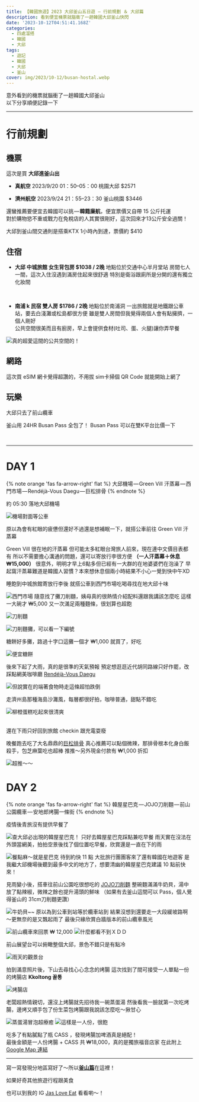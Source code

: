 ```yaml
---
title: 【韓國旅遊】2023 大邱釜山五日遊 — 行前規劃 ＆ 大邱篇
description: 看到便宜機票就腦衝了一趟韓國大邱釜山快閃
date: '2023-10-12T04:51:41.168Z'
categories: 
  - 四處溜搭
  - 韓國
  - 大邱
tags:
  - 遊記
  - 韓國
  - 大邱
  - 釜山
cover: img/2023/10-12/busan-hostal.webp
---
```


意外看到的機票就腦衝了一趟韓國大邱釜山  
以下分享順便記錄一下

----

# 行前規劃

## 機票

這次是買 **大邱進釜山出** 

- **真航空**
2023/9/20 01：50–05：00 桃園大邱 $2571

- **濟州航空**
2023/9/24 21：55–23：30 釜山桃園 $3446

還蠻推薦要便宜去韓國可以挑 — **韓籍廉航**，便宜票價又自帶 15 公斤托運  
對於購物慾不重或戰力在免稅店的人其實很剛好，這次回來才13公斤安全過關！

大邱到釜山間交通則是搭乘KTX 1小時內到達，票價約 $410
<br/>

## 住宿

- **大邱 中城旅館 女生背包房 $1038 / 2晚**
地點位於交通中心半月堂站
房間七人一間，這次入住沒遇到滿房住起來很舒適
特別是衛浴跟廁所是分開的還有獨立化妝間
<br>

- **南浦 k 民宿 雙人房 $1786 / 2晚**
地點位於南浦洞
一出旅館就是地鐵跟公車站，要去白淺灘或松島都很方便
雖是雙人房間但我覺得兩個人會有點擁擠，一個人剛好  
公共空間很美而且有廚房，早上會提供食材(吐司、蛋、火腿)讓你弄早餐

![真的超愛這間的公共空間的！](https://res.cloudinary.com/dfugd7mzj/image/upload/v1715868750/blog-image/2023/10-12/pwlkfnkkd0ttcoyzmtgi.webp)

## 網路

這次買 eSIM 網卡覺得超讚的，不用拔 sim卡掃個 QR Code 就能開始上網了

## 玩樂

大邱只去了前山纜車

釜山用 24HR Busan Pass 全包了！ Busan Pass 可以在雙K平台比價一下

<br/>

---


# DAY 1

{% note orange 'fas fa-arrow-right' flat %}
大邱機場 — Green Vill 汗蒸幕 — 西門市場 — Rendéjà-Vous Daegu — 巨松排骨
{% endnote %}

約 05:30 落地大邱機場

![機場對面等公車](https://res.cloudinary.com/dfugd7mzj/image/upload/v1715868750/blog-image/2023/10-12/zszuicunw5jo9ytlm0jr.webp)

原以為會有紅眼的疲憊但還好不過還是想補眠一下，就搭公車前往 Green Vill 汗蒸幕

Green Vill 很在地的汗蒸幕
但可能太多紅眼台灣旅人前來，現在連中文價目表都有
所以不需要擔心溝通的問題，還可以寄放行李很方便 **（一人汗蒸幕＋休息 ₩15,000）**
很意外，明明才早上6點多但已經有一大群的在地婆婆們在泡澡了
早起窩汗蒸幕難道是韓國人習慣？本來想休息個兩小時結果不小心一覺到快中午XD

睡飽到中城旅館寄放行李後
就搭公車到西門市場吃喝尋找在地大邱十味

![西門市場](https://res.cloudinary.com/dfugd7mzj/image/upload/v1715868750/blog-image/2023/10-12/nyutbhjtuccgjoeoxuly.webp)
隨意找了攤刀削麵，姨母真的很熱情介紹配料還跟我講該怎麼吃
這樣一大碗才 ₩5,000 又一次滿足兩種麵條，很划算也超飽

![刀削麵](https://res.cloudinary.com/dfugd7mzj/image/upload/v1715868752/blog-image/2023/10-12/j9kohrh7crrcdboganr7.webp)

![刀削麵攤，可以看一下編號](https://res.cloudinary.com/dfugd7mzj/image/upload/v1715868752/blog-image/2023/10-12/zljueccgb4u9yn5cttf6.webp)

糖餅好多攤，路過十字口這攤一個才 ₩1,000 就買了，好吃

![便宜糖餅](https://res.cloudinary.com/dfugd7mzj/image/upload/v1715868752/blog-image/2023/10-12/cnz661w4era8s1okl7eh.webp)

後來下起了大雨，真的是很準的天氣預報
預定想逛逛近代胡同路線只好作罷，改踩點網美咖啡廳 [Rendéjà-Vous Daegu](https://maps.app.goo.gl/Pv3di1bo78deCHZj6)

![但說實在的端著食物時走這條超怕跌倒](https://res.cloudinary.com/dfugd7mzj/image/upload/v1715868750/blog-image/2023/10-12/ilvtyullh9neiyntike7.webp)

走濟州島那種海島沙灘風，每層都很好拍，咖啡普通，甜點不錯吃

![柳橙蛋糕吃起來很清爽](https://res.cloudinary.com/dfugd7mzj/image/upload/v1715868750/blog-image/2023/10-12/quktq4x9h3og664khr5i.webp)

<br/>
還在下雨只好回到旅館 checkin 跟充電耍廢

晚餐跑去吃了大名鼎鼎的[巨松排骨](https://maps.app.goo.gl/RVLRRP4PbY6dxzh48)
真心推薦可以點個微辣，那排骨根本化身白飯殺手，包芝麻葉吃也超棒
推推～另外現金付款有 ₩1,000 折扣

![超推～～](https://res.cloudinary.com/dfugd7mzj/image/upload/v1715868752/blog-image/2023/10-12/vy0joj71m8hdpml3befj.webp)
<br/>

# DAY 2

{% note orange 'fas fa-arrow-right' flat %}
韓屋星巴克 — JOJO刀削麵 — 前山公園纜車 — 安地郎烤腸一條街
{% endnote %}

疫情後青旅沒有提供早餐了

![查大邱必出現的韓屋星巴克！](https://res.cloudinary.com/dfugd7mzj/image/upload/v1715868751/blog-image/2023/10-12/l3gjbkud1vrjjbtbv7bi.webp)
只好去韓屋星巴克踩點兼吃早餐
雨天實在沒法在外頭當網美，拍拍空景後找了個位置吃早餐，欣賞還是一直在下的雨

![餐點麻～就是星巴克](https://res.cloudinary.com/dfugd7mzj/image/upload/v1715868751/blog-image/2023/10-12/l3gjbkud1vrjjbtbv7bi.webp)
待到約快 11 點
大批旅行團團客來了還有韓國在地遊客
是我繼大邱機場後聽到最多中文的地方了，想要清幽的韓屋星巴克建議 10 點前快來！

見雨變小後，搭車往前山公園吃很想吃的 [JOJO刀削麵](https://maps.app.goo.gl/g1qGhPt9cj9itYye7)
整碗麵滿滿牛奶貝，湯中放了點辣椒，微辣之餘也提升湯頭的鮮味
（如果有去釜山這間可以 Pass，個人覺得釜山的 31cm刀削麵更讚）

![牛奶貝~~](https://res.cloudinary.com/dfugd7mzj/image/upload/v1715868753/blog-image/2023/10-12/e0b9nuauums656xhqah2.webp)
原以為到公車到站等於纜車站到
結果沒想到還要走一大段緩坡路啊～更無奈的是又飄起雨了
最後只緣欣賞白牆版本的前山纜車風光

![前山纜車來回票 ₩ 12,000](https://res.cloudinary.com/dfugd7mzj/image/upload/v1715868753/blog-image/2023/10-12/bmmywb4spm7ayishvy4t.webp)
![什麼都看不到ＸＤＤ](https://res.cloudinary.com/dfugd7mzj/image/upload/v1715868753/blog-image/2023/10-12/nsnemuqkhxjgvlfkvk96.webp)

前山展望台可以俯瞰整個大邱，景色不錯只是有點冷

![雨天的觀景台](https://res.cloudinary.com/dfugd7mzj/image/upload/v1715868752/blog-image/2023/10-12/eeilb2rxcr8odkkty7kr.webp)
<br/>

拍到滿意照片後，下山去尋找心心念念的烤腸
這次找到了間可接受一人單點一份的烤腸店 **Kkoltong 꼴통**

![烤腸店](https://res.cloudinary.com/dfugd7mzj/image/upload/v1715868753/blog-image/2023/10-12/nyev06ylw7ppplb2quj0.webp)

老闆超熱情親切，還沒上烤腸就先招待我一碗蒸蛋湯
然後看我一臉就第一次吃烤腸，邊烤又順手包了份生菜包烤腸跟我說該怎麼吃～揪甘心

![蒸蛋湯冒泡超療癒](https://res.cloudinary.com/dfugd7mzj/image/upload/v1715868750/blog-image/2023/10-12/jo2jawst04hojl5tgyi8.webp)
![這樣是一人份，很飽](https://res.cloudinary.com/dfugd7mzj/image/upload/v1715868753/blog-image/2023/10-12/mx3lxqa50g8emb7h5vah.webp)
<br/>

吃多了有點膩點了瓶 CASS ，發現烤腸加啤酒真是絕配！  
最後金額是一人份烤腸 + CASS 共 ₩18,000，真的是獨旅福音店家
在此附上 [Google Map 連結](https://maps.app.goo.gl/yeQYweYppvsUD8Qs7)
<br/>

---

寫一寫發現分地區寫好了～所以[**釜山篇**](https://medium.com/jass-note/%E9%9F%93%E5%9C%8B%E6%97%85%E9%81%8A-%E5%A4%A7%E9%82%B1%E9%87%9C%E5%B1%B1%E4%BA%94%E6%97%A5%E9%81%8A-%E9%87%9C%E5%B1%B1%E7%AF%87-2f54bcaa318f)在這裡！

如果好奇其他旅遊行程跟美食

也可以到我的 IG [Jas Love Eat](https://www.instagram.com/jaslove_eat/) 看看喲～！